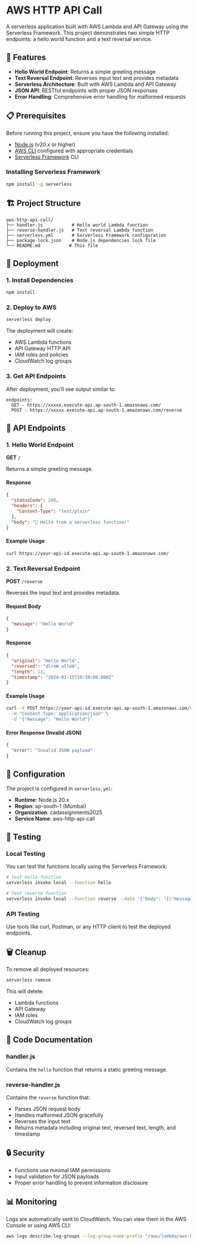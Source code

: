 # AWS HTTP API Call

A serverless application built with AWS Lambda and API Gateway using the Serverless Framework. This project demonstrates two simple HTTP endpoints: a hello world function and a text reversal service.

## 🚀 Features

- **Hello World Endpoint**: Returns a simple greeting message
- **Text Reversal Endpoint**: Reverses input text and provides metadata
- **Serverless Architecture**: Built with AWS Lambda and API Gateway
- **JSON API**: RESTful endpoints with proper JSON responses
- **Error Handling**: Comprehensive error handling for malformed requests

## 📋 Prerequisites

Before running this project, ensure you have the following installed:

- [Node.js](https://nodejs.org/) (v20.x or higher)
- [AWS CLI](https://aws.amazon.com/cli/) configured with appropriate credentials
- [Serverless Framework](https://www.serverless.com/) CLI

### Installing Serverless Framework

```bash
npm install -g serverless
```

## 🏗️ Project Structure

```
aws-http-api-call/
├── handler.js           # Hello world Lambda function
├── reverse-handler.js   # Text reversal Lambda function
├── serverless.yml       # Serverless Framework configuration
├── package-lock.json    # Node.js dependencies lock file
└── README.md           # This file
```

## 🚀 Deployment

### 1. Install Dependencies

```bash
npm install
```

### 2. Deploy to AWS

```bash
serverless deploy
```

The deployment will create:

- AWS Lambda functions
- API Gateway HTTP API
- IAM roles and policies
- CloudWatch log groups

### 3. Get API Endpoints

After deployment, you'll see output similar to:

```
endpoints:
  GET - https://xxxxx.execute-api.ap-south-1.amazonaws.com/
  POST - https://xxxxx.execute-api.ap-south-1.amazonaws.com/reverse
```

## 📡 API Endpoints

### 1. Hello World Endpoint

**GET** `/`

Returns a simple greeting message.

#### Response

```json
{
  "statusCode": 200,
  "headers": {
    "Content-Type": "text/plain"
  },
  "body": "👋 Hello from a serverless function!"
}
```

#### Example Usage

```bash
curl https://your-api-id.execute-api.ap-south-1.amazonaws.com/
```

### 2. Text Reversal Endpoint

**POST** `/reverse`

Reverses the input text and provides metadata.

#### Request Body

```json
{
  "message": "Hello World"
}
```

#### Response

```json
{
  "original": "Hello World",
  "reversed": "dlroW olleH",
  "length": 11,
  "timestamp": "2024-01-15T10:30:00.000Z"
}
```

#### Example Usage

```bash
curl -X POST https://your-api-id.execute-api.ap-south-1.amazonaws.com/reverse \
  -H "Content-Type: application/json" \
  -d '{"message": "Hello World"}'
```

#### Error Response (Invalid JSON)

```json
{
  "error": "Invalid JSON payload"
}
```

## 🔧 Configuration

The project is configured in `serverless.yml`:

- **Runtime**: Node.js 20.x
- **Region**: ap-south-1 (Mumbai)
- **Organization**: cadassignments2025
- **Service Name**: aws-http-api-call

## 🧪 Testing

### Local Testing

You can test the functions locally using the Serverless Framework:

```bash
# Test hello function
serverless invoke local --function hello

# Test reverse function
serverless invoke local --function reverse --data '{"body": "{\"message\": \"Hello World\"}"}'
```

### API Testing

Use tools like curl, Postman, or any HTTP client to test the deployed endpoints.

## 🗑️ Cleanup

To remove all deployed resources:

```bash
serverless remove
```

This will delete:

- Lambda functions
- API Gateway
- IAM roles
- CloudWatch log groups

## 📝 Code Documentation

### handler.js

Contains the `hello` function that returns a static greeting message.

### reverse-handler.js

Contains the `reverse` function that:

- Parses JSON request body
- Handles malformed JSON gracefully
- Reverses the input text
- Returns metadata including original text, reversed text, length, and timestamp

## 🔒 Security

- Functions use minimal IAM permissions
- Input validation for JSON payloads
- Proper error handling to prevent information disclosure

## 📊 Monitoring

Logs are automatically sent to CloudWatch. You can view them in the AWS Console or using AWS CLI:

```bash
aws logs describe-log-groups --log-group-name-prefix "/aws/lambda/aws-http-api-call"
```